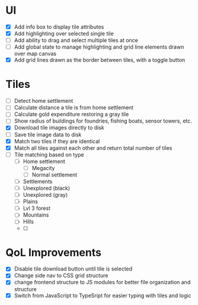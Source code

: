 # UI
- [x] Add info box to display tile attributes
- [x] Add highlighting over selected single tile
- [ ] Add ability to drag and select multiple tiles at once
- [ ] Add global state to manage highlighting and grid line elements drawn over map canvas
- [x] Add grid lines drawn as the border between tiles, with a toggle button

# Tiles
- [ ] Detect home settlement
- [ ] Calculate distance a tile is from home settlement
- [ ] Calculate gold expenditure restoring a gray tile
- [ ] Show radius of buildings for foundries, fishing boats, sensor towers, etc.
- [x] Download tile images directly to disk
- [ ] Save tile image data to disk
- [x] Match two tiles if they are identical
- [x] Match all tiles against each other and return total number of tiles
- [ ] Tile matching based on type
  - [ ] Home settlement
    - [ ] Megacity
    - [ ] Normal settlement
  - [ ] Settlements
  - [ ] Unexplored (black)
  - [ ] Unexplored (gray)
  - [ ] Plains
  - [ ] Lvl 3 forest
  - [ ] Mountains
  - [ ] Hills
  - [ ] 

# QoL Improvements
- [x] Disable tile download button until tile is selected
- [x] Change side nav to CSS grid structure
- [x] change frontend structure to JS modules for better file organization and structure
- [x] Switch from JavaScript to TypeSript for easier typing with tiles and logic
